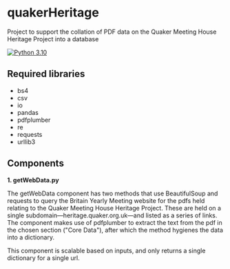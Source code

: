 # quakerHeritage
Project to support the collation of PDF data on the Quaker Meeting House Heritage Project into a database 

[![Python 3.10](https://img.shields.io/badge/python-3.10-blue.svg)](https://www.python.org/downloads/release/python-3100/)

## Required libraries

* bs4
* csv
* io
* pandas
* pdfplumber
* re
* requests
* urllib3


## Components

**1. getWebData.py**

The getWebData component has two methods that use BeautifulSoup and requests to query the Britain Yearly Meeting website for the pdfs held relating to the Quaker Meeting House Heritage Project. These are held on a single subdomain—heritage.quaker.org.uk—and listed as a series of links. The component makes use of pdfplumber to extract the text from the pdf in the chosen section ("Core Data"), after which the method hygienes the data into a dictionary. 

This component is scalable based on inputs, and only returns a single dictionary for a single url.
    
